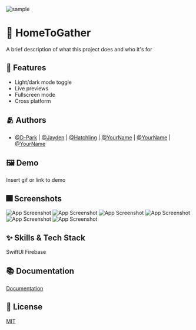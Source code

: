 
![sample](https://user-images.githubusercontent.com/77766769/174225268-a9b67a05-4d36-4d6d-b968-db9fb87153e3.jpg)


# :iphone: HomeToGather

A brief description of what this project does and who it's for


## :pushpin: Features

- Light/dark mode toggle
- Live previews
- Fullscreen mode
- Cross platform


## :people_hugging: Authors

- [@D-Park](https://www.github.com/Junghoon-P) | [@Jayden](https://www.github.com/jayden000106) | [@Hatchling](https://github.com/woo0dev) | [@YourName](https://www.github.com/) | [@YourName](https://www.github.com/) | [@YourName](https://www.github.com/)


## :framed_picture: Demo

Insert gif or link to demo


## :fireworks: Screenshots

![App Screenshot](https://dummyimage.com/250x500/000/fff.png)
![App Screenshot](https://dummyimage.com/250x500/000/fff.png)
![App Screenshot](https://dummyimage.com/250x500/000/fff.png)
![App Screenshot](https://dummyimage.com/250x500/000/fff.png)
![App Screenshot](https://dummyimage.com/250x500/000/fff.png)
![App Screenshot](https://dummyimage.com/250x500/000/fff.png)


## :sparkles: Skills & Tech Stack
SwiftUI
Firebase

## :books: Documentation

[Documentation](https://linktodocumentation)


## :lock_with_ink_pen: License

[MIT](https://choosealicense.com/licenses/mit/)
